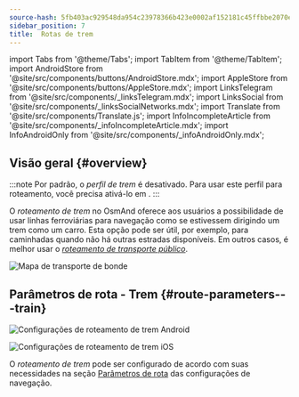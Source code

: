 ```yaml
---
source-hash: 5fb403ac929548da954c23978366b423e0002af152181c45ffbbe2070e386dcc
sidebar_position: 7
title:  Rotas de trem
---
```

import Tabs from '@theme/Tabs';
import TabItem from '@theme/TabItem';
import AndroidStore from '@site/src/components/buttons/AndroidStore.mdx';
import AppleStore from '@site/src/components/buttons/AppleStore.mdx';
import LinksTelegram from '@site/src/components/_linksTelegram.mdx';
import LinksSocial from '@site/src/components/_linksSocialNetworks.mdx';
import Translate from '@site/src/components/Translate.js';
import InfoIncompleteArticle from '@site/src/components/_infoIncompleteArticle.mdx';
import InfoAndroidOnly from '@site/src/components/_infoAndroidOnly.mdx';




## Visão geral {#overview}

:::note
Por padrão, o *perfil de trem* é desativado. Para usar este perfil para roteamento, você precisa ativá-lo em *<Translate android="true" ids="shared_string_menu,shared_string_settings,application_profiles"/>*.
:::

O *roteamento de trem* no OsmAnd oferece aos usuários a possibilidade de usar linhas ferroviárias para navegação como se estivessem dirigindo um trem como um carro. Esta opção pode ser útil, por exemplo, para caminhadas quando não há outras estradas disponíveis. Em outros casos, é melhor usar o *[roteamento de transporte público](./public-transport-navigation.md)*.

![Mapa de transporte de bonde](@site/static/img/navigation/routing/train_routing_overview.png)


## Parâmetros de rota - Trem {#route-parameters---train}

<Tabs groupId="operating-systems" queryString="current-os">

<TabItem value="android" label="Android">

![Configurações de roteamento de trem Android](@site/static/img/navigation/routing/train_routing_andr.png)

</TabItem>

<TabItem value="ios" label="iOS">

![Configurações de roteamento de trem iOS](@site/static/img/navigation/routing/train_routing_ios.png)

</TabItem>

</Tabs>

O *roteamento de trem* pode ser configurado de acordo com suas necessidades na seção [Parâmetros de rota](../guidance/navigation-settings.md#route-parameters) das configurações de navegação.
